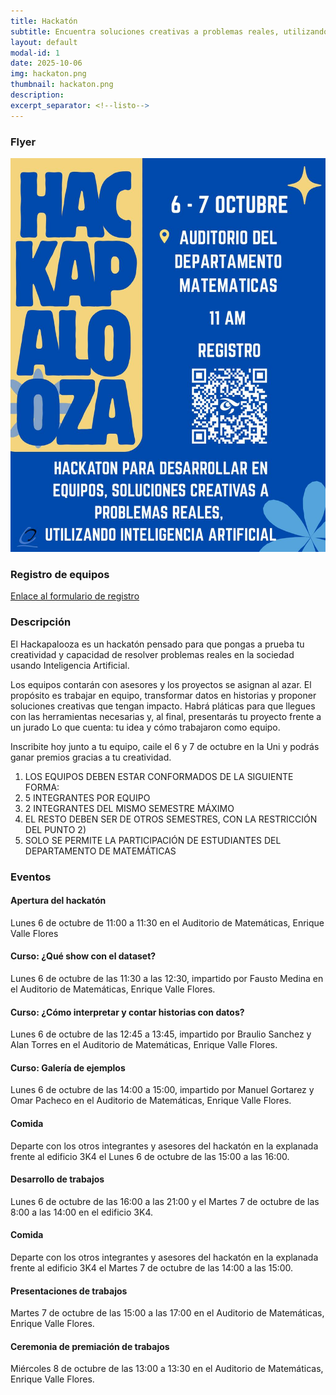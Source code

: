 ```yaml
---
title: Hackatón
subtitle: Encuentra soluciones creativas a problemas reales, utilizando inteligencia artificial
layout: default
modal-id: 1
date: 2025-10-06
img: hackaton.png
thumbnail: hackaton.png
description: 
excerpt_separator: <!--listo-->
---
```


### Flyer

![Flyer Hackapalooza](/img/hackapalooza.jpeg)

### Registro de equipos

[Enlace al formulario de registro](https://forms.cloud.microsoft/r/1wQzQzt7gi)

### Descripción

El Hackapalooza es un hackatón pensado para que pongas a prueba tu creatividad y capacidad de resolver problemas reales en la sociedad usando Inteligencia Artificial.

Los equipos contarán con asesores y los proyectos se asignan al azar. El propósito es trabajar en equipo, transformar datos en historias y proponer soluciones creativas que tengan impacto. Habrá pláticas para que llegues con las herramientas necesarias y, al final, presentarás tu proyecto frente a un jurado Lo que cuenta: tu idea y cómo trabajaron como equipo.

Inscribite hoy junto a tu equipo, caile el 6 y 7 de octubre en la Uni y podrás ganar premios gracias a tu creatividad.
1. LOS EQUIPOS DEBEN ESTAR CONFORMADOS DE LA SIGUIENTE FORMA:
2. 5 INTEGRANTES POR EQUIPO
3. 2 INTEGRANTES DEL MISMO SEMESTRE MÁXIMO
4. EL RESTO DEBEN SER DE OTROS SEMESTRES, CON LA RESTRICCIÓN DEL PUNTO 2)
5. SOLO SE PERMITE LA PARTICIPACIÓN DE ESTUDIANTES DEL DEPARTAMENTO DE MATEMÁTICAS

### Eventos

#### Apertura del hackatón

Lunes 6 de octubre de 11:00 a 11:30 en el Auditorio de Matemáticas, Enrique Valle Flores

#### Curso: ¿Qué show con el dataset?

Lunes 6 de octubre de las 11:30 a las 12:30, impartido por Fausto Medina en el Auditorio de Matemáticas, Enrique Valle Flores.

#### Curso: ¿Cómo interpretar y contar historias con datos?

Lunes 6 de octubre de las 12:45 a 13:45, impartido por Braulio Sanchez y Alan Torres en el Auditorio de Matemáticas, Enrique Valle Flores.

#### Curso: Galería de ejemplos

Lunes 6 de octubre de las 14:00 a 15:00, impartido por Manuel Gortarez y Omar Pacheco en el Auditorio de Matemáticas, Enrique Valle Flores.

#### Comida

Departe con los otros integrantes y asesores del hackatón en la explanada frente al edificio 3K4 el Lunes 6 de octubre de las 15:00 a las 16:00.

#### Desarrollo de trabajos

Lunes 6 de octubre de las 16:00 a las 21:00 y el Martes 7 de octubre de las 8:00 a las 14:00 en el edificio 3K4.

#### Comida

Departe con los otros integrantes y asesores del hackatón en la explanada frente al edificio 3K4 el Martes 7 de octubre de las 14:00 a las 15:00.

#### Presentaciones de trabajos

Martes 7 de octubre de las 15:00 a las 17:00 en el Auditorio de Matemáticas, Enrique Valle Flores.

#### Ceremonia de premiación de trabajos

Miércoles 8 de octubre de las 13:00 a 13:30 en el Auditorio de Matemáticas, Enrique Valle Flores.


<!--listo-->
